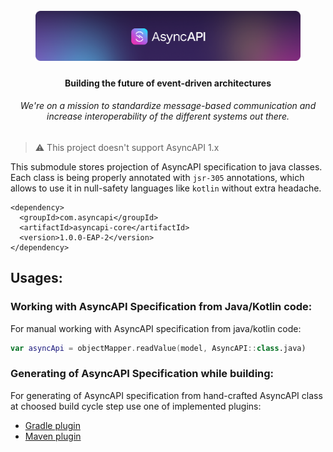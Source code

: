 <h1 align="center">
  <br>
  <a href="https://asyncapi.org"><img src="../assets/logo.png" alt="AsyncAPI logo" height="80"></a>
</h1>
<h4 align="center">Building the future of event-driven architectures</h4>
<h6 align="center">We're on a mission to standardize message-based communication and increase interoperability of the different systems out there.</h6>

> ⚠️ This project doesn't support AsyncAPI 1.x

This submodule stores projection of AsyncAPI specification to java classes. Each class is being properly annotated with `jsr-305` annotations,
which allows to use it in null-safety languages like `kotlin` without extra headache.

```
<dependency>
  <groupId>com.asyncapi</groupId>
  <artifactId>asyncapi-core</artifactId>
  <version>1.0.0-EAP-2</version>
</dependency>
```

## Usages:

### Working with AsyncAPI Specification from Java/Kotlin code:
For manual working with AsyncAPI specification from java/kotlin code:

```kotlin
var asyncApi = objectMapper.readValue(model, AsyncAPI::class.java)
```

### Generating of AsyncAPI Specification while building:
For generating of AsyncAPI specification from hand-crafted AsyncAPI class at choosed build cycle step use one of implemented plugins:
* [Gradle plugin](../asyncapi-plugin/asyncapi-plugin-gradle)
* [Maven plugin](../asyncapi-plugin/asyncapi-plugin-maven)
